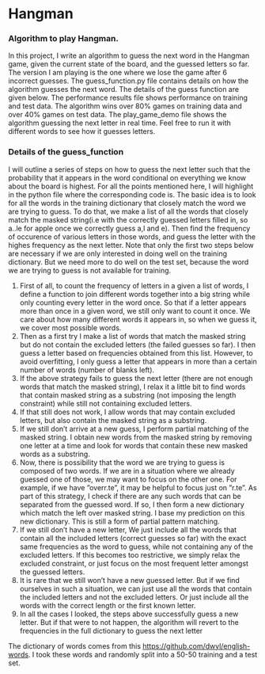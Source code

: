 # Hangman
### Algorithm to play Hangman. 
In this project, I write an algorithm to guess the next word in the Hangman game, given the current state of the board, and the guessed letters so far. The version I am playing is the one where we lose the game after 6 incorrect guesses. The guess_function.py file contains details on how the algorithm guesses the next word. The details of the guess function are given below. The performance results file shows performance on training and test data. The algorithm wins over 80% games on training data and over 40% games on test data. The play_game_demo file shows the algorithm guessing the next letter in real time. Feel free to run it with different words to see how it guesses letters. 

### Details of the guess_function
I will outline a series of steps on how to guess the next letter such that the probability that it appears in the word conditional on everything we know about the board is highest. For all the points mentioned here, I will highlight in the python file where the corresponding code is. The basic idea is to look for all the words in the training dictionary that closely match the word we are trying to guess. To do that, we make a list of all the words that closely match the masked string(i.e with the correctly guessed letters filled in, so a..le for apple once we correctly guess a,l and e).  Then find the frequency of occurence of various letters in those words, and guess the letter with the highes frequency as the next letter. Note that only the first two steps below are necessary if we are only interested in doing well on the training dictionary. But we need more to do well on the test set, because the word we are trying to guess is not available for training. 
1. First of all, to count the frequency of letters in a given a list of words, I define a function to join different words together into a big string while only counting every
letter in the word once. So that if a letter appears more than once in a given word, we still only want to count
it once. We care about how many different words it appears in, so when we guess it, we cover most
possible words. 
1. Then as a first try I make a list of words that match the masked string but do not contain the excluded
letters (the failed guesses so far). I then guess a letter based on frequencies obtained from this list.
However, to avoid overfitting, I only guess a letter that appears in more than a certain number of words
(number of blanks left).
3. If the above strategy fails to guess the next letter (there are not enough words that match the masked string),
I relax it a little bit to find words that contain masked string as a substring (not imposing the length
constraint) while still not containing excluded letters.
4. If that still does not work, I allow words that may contain excluded letters, but also contain the masked
string as a substring.
5. If we still don’t arrive at a new guess, I perform partial matching of the masked string. I obtain new
words from the masked string by removing one letter at a time and look for words that contain these
new masked words as a substring.
6. Now, there is possibility that the word we are trying to guess is composed of two words. If we are in a
situation where we already guessed one of those, we may want to focus on the other one. For example,
if we have ”overr.te”, it may be helpful to focus just on ”r.te”. As part of this strategy, I check if there
are any such words that can be separated from the guessed word. If so, I then form a new dictionary
which match the left over masked string. I base my prediction on this new dictionary. This is still a
form of partial pattern matching.
7. If we still don’t have a new letter, We just include all the words that contain all the included letters
(correct guesses so far) with the exact same frequencies as the word to guess, while not containing any
of the excluded letters. If this becomes too restrictive, we simply relax the excluded constraint, or just
focus on the most frequent letter amongst the guessed letters.
8. It is rare that we still won’t have a new guessed letter. But if we find ourselves in such a situation, we
can just use all the words that contain the included letters and not the excluded letters. Or just include
all the words with the correct length or the first known letter.
9. In all the cases I looked, the steps above successfully guess a new letter. But if that were to not happen,
the algorithm will revert to the frequencies in the full dictionary to guess the next letter


 The dictionary of words comes from this https://github.com/dwyl/english-words. I took these words and randomly split into a 50-50 training and a test set. 
